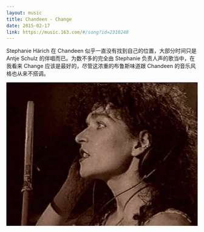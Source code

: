 ```yaml
---
layout: music
title: Chandeen - Change
date: 2015-02-17
link: https://music.163.com/#/song?id=2310248
---
```


Stephanie Härich 在 Chandeen 似乎一直没有找到自己的位置，大部分时间只是 Antje Schulz 的伴唱而已。为数不多的完全由 Stephanie 负责人声的歌当中，在我看来 Change 应该是最好的，尽管这浓重的布鲁斯味道跟 Chandeen 的音乐风格也从来不搭调。

![Chandeen - Stephanie Härich](images/chandeen-stephanie-harich.jpg)

